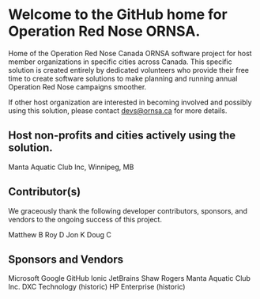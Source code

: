 # Welcome to the GitHub home for Operation Red Nose ORNSA.

Home of the Operation Red Nose Canada ORNSA software project for host member organizations in specific cities across Canada.  This specific solution is created entirely by dedicated volunteers who provide their free time to create software solutions to make planning and running annual Operation Red Nose campaigns smoother. 

If other host organization are interested in becoming involved and possibly using this solution, please contact devs@ornsa.ca for more details.

## Host non-profits and cities actively using the solution.

Manta Aquatic Club Inc, Winnipeg, MB

## Contributor(s)

We graceously thank the following developer contributors, sponsors, and vendors to the ongoing success of this project.

Matthew B
Roy D
Jon K
Doug C

## Sponsors and Vendors

Microsoft
Google
GitHub
Ionic
JetBrains
Shaw
Rogers
Manta Aquatic Club Inc.
DXC Technology (historic)
HP Enterprise (historic)
